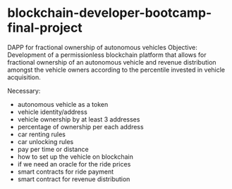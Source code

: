 # blockchain-developer-bootcamp-final-project

 DAPP for fractional ownership of autonomous vehicles
 Objective: Development of a permissionless blockchain platform that allows for fractional ownership of an autonomous vehicle and revenue distribution amongst the vehicle owners according to the percentile invested in vehicle acquisition.
 
 Necessary:
 - autonomous vehicle as a token
 - vehicle identity/address
 - vehicle ownership by at least 3 addresses
 - percentage of ownership per each address
 - car renting rules
 - car unlocking rules
 - pay per time or distance
 - how to set up the vehicle on blockchain
 - if we need an oracle for the ride prices
 - smart contracts for ride payment
 - smart contract for revenue distribution
